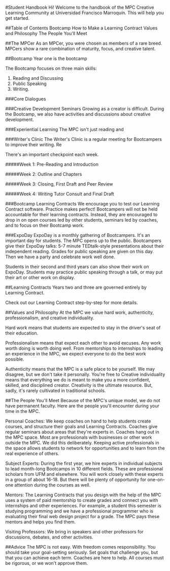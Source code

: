 #Student Handbook
Hi! Welcome to the handbook of the MPC Creative Learning Community at Universidad Francisco Marroquín. This will help you get started.

##Table of Contents
Bootcamp
How to Make a Learning Contract
Values and Philosophy
The People You'll Meet

##The MPCer
As an MPCer, you were chosen as members of a rare breed. MPCers show a rare combination of maturity, focus, and creative talent.

##Bootcamp
Year one is the bootcamp 

The Bootcamp focuses on three main skills: 
1. Reading and Discussing
2. Public Speaking
3. Writing.

###Core Dialogues


###Creative Development Seminars
Growing as a creator is difficult. During the Bootcamp, we also have activities and discussions about creative development. 

###Experiential Learning
The MPC isn't just reading and 

###Writer's Clinic
The Writer's Clinic is a regular meeting for Bootcampers to improve their writing. Re

There's an important checkpoint each week.

#####Week 1: Pre-Reading and Introduction

#####Week 2: Outline and Chapters

#####Week 3: Closing, First Draft and Peer Review

#####Week 4: Writing Tutor Consult and Final Draft

###Bootcamp Learning Contracts
We encourage you to test our Learning Contract software. Practice makes perfect! Bootcampers will not be held accountable for their learning contracts. Instead, they are encouraged to drop in on open courses led by other students, seminars led by coaches, and to focus on their Bootcamp work.

###ExpoDay
ExpoDay is a monthly gathering of Bootcampers. It's an important day for students. The MPC opens up to the public. Bootcampers give their ExpoDay talks: 5-7 minute TEDtalk-style presentations about their independent reading. Grades for public speaking are given on this day. Then we have a party and celebrate work well done.

Students in their second and third years can also show their work on ExpoDay. Students may practice public speaking through a talk, or may put their art or other work on display.


##Learning Contracts
Years two and three are governed entirely by Learning Contract. 

Check out our Learning Contract step-by-step for more details.


##Values and Philosophy
At the MPC we value hard work, authenticity, professionalism, and creative individuality.

Hard work means that students are expected to stay in the driver's seat of their education. 

Professionalism means that expect each other to avoid excuses. Any work worth doing is worth doing well. From mentorships to internships to leading an experience in the MPC, we expect everyone to do the best work possible.

Authenticity means that the MPC is a safe place to be yourself. We may disagree, but we don't take it personally. You're free to 
Creative individuality means that everything we do is meant to make you a more confident, skilled, and disciplined creator. Creativity is the ultimate resource. But, sadly, it's rarely cultivated in traditional schools.


##The People You'll Meet
Because of the MPC's unique model, we do not have permanent faculty. Here are the people you'll encounter during your time in the MPC.

Personal Coaches: We keep coaches on hand to help students create courses, and structure their goals and Learning Contracts. Coaches give regular seminars about areas that they're experts in. Coaches hang out in the MPC space. Most are professionals with businesses or other work outside the MPC. We did this deliberately. Keeping active professionals in the space allows students to network for opportunities and to learn from the real experience of others.

Subject Experts: During the first year, we hire experts in individual subjects to lead month-long Bootcamps in 10 different fields. These are professional scholars from UFM and elsewhere. You will work closely with these experts in a group of about 16-18. But there will be plenty of opportunity for one-on-one attention during the courses as well.

Mentors: The Learning Contracts that you design with the help of the MPC uses a system of paid mentorship to create grades and connect you with internships and other experiences. For example, a student this semester is studying programming and we have a professional programmer who is evaluating their final web design project for a grade. The MPC pays these mentors and helps you find them.

Visiting Professors: We bring in speakers and other professors for discussions, debates, and other activities.

##Advice
The MPC is not easy. With freedom comes responsibility. You should take your goal-setting seriously. Set goals that challenge you, but that you can achieve each term. Coaches are here to help. All courses must be rigorous, or we won't approve them.
